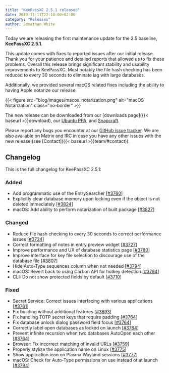 ```yaml
---
title: "KeePassXC 2.5.1 released"
date: 2019-11-11T22:10:00+02:00
category: "Releases"
author: Jonathan White
---
```


Today we are releasing the first maintenance update for the 2.5 baseline, **KeePassXC 2.5.1**.

This update comes with fixes to reported issues after our initial release. Thank you for your patience
and detailed reports that allowed us to fix these problems. Overall this release brings significant 
stability and usability improvements to KeePassXC. Most notably the file hash checking has been reduced
to every 30 seconds to eliminate lag with large databases.

<!--more-->

Additionally, we provided several macOS related fixes including the ability to having Apple notarize our release:

{{< figure src="blog/images/macos_notarization.png" alt="macOS Notarization" class="no-border" >}}

The new release can be downloaded from our
[downloads page]({{< baseurl >}}download), our
[Ubuntu PPA](https://launchpad.net/~phoerious/+archive/ubuntu/keepassxc/),
and [Snapcraft](https://snapcraft.io/keepassxc/).

Please report any bugs you encounter at our [GitHub issue tracker](https://github.com/keepassxreboot/keepassxc/issues).
We are also available on Matrix and IRC in case you have any other issues with the new release
(see [Contact]({{< baseurl >}}team/#contact)).

## Changelog

This is the full changelog for KeePassXC 2.5.1:

### Added
- Add programmatic use of the EntrySearcher [[#3760](https://github.com/keepassxreboot/keepassxc/pull/3760)]
- Explicitly clear database memory upon locking even if the object is not deleted immediately [[#3824](https://github.com/keepassxreboot/keepassxc/pull/3824)]
- macOS: Add ability to perform notarization of built package [[#3827](https://github.com/keepassxreboot/keepassxc/pull/3827)]

### Changed
- Reduce file hash checking to every 30 seconds to correct performance issues [[#3724](https://github.com/keepassxreboot/keepassxc/pull/3724)]
- Correct formatting of notes in entry preview widget [[#3727](https://github.com/keepassxreboot/keepassxc/pull/3727)]
- Improve performance and UX of database statistics page [[#3780](https://github.com/keepassxreboot/keepassxc/pull/3780)]
- Improve interface for key file selection to discourage use of the database file [[#3807](https://github.com/keepassxreboot/keepassxc/pull/3807)]
- Hide Auto-Type sequences column when not needed [[#3794](https://github.com/keepassxreboot/keepassxc/pull/3794)]
- macOS: Revert back to using Carbon API for hotkey detection [[#3794](https://github.com/keepassxreboot/keepassxc/pull/3794)]
- CLI: Do not show protected fields by default [[#3710](https://github.com/keepassxreboot/keepassxc/pull/3710)]

### Fixed
- Secret Service: Correct issues interfacing with various applications [[#3761](https://github.com/keepassxreboot/keepassxc/pull/3761)]
- Fix building without additional features [[#3693](https://github.com/keepassxreboot/keepassxc/pull/3693)]
- Fix handling TOTP secret keys that require padding [[#3764](https://github.com/keepassxreboot/keepassxc/pull/3764)]
- Fix database unlock dialog password field focus [[#3764](https://github.com/keepassxreboot/keepassxc/pull/3764)]
- Correctly label open databases as locked on launch [[#3764](https://github.com/keepassxreboot/keepassxc/pull/3764)]
- Prevent infinite recursion when two databases AutoOpen each other [[#3764](https://github.com/keepassxreboot/keepassxc/pull/3764)]
- Browser: Fix incorrect matching of invalid URLs [[#3759](https://github.com/keepassxreboot/keepassxc/pull/3759)]
- Properly stylize the application name on Linux [[#3775](https://github.com/keepassxreboot/keepassxc/pull/3775)]
- Show application icon on Plasma Wayland sessions [[#3777](https://github.com/keepassxreboot/keepassxc/pull/3777)]
- macOS: Check for Auto-Type permissions on use instead of at launch [[#3794](https://github.com/keepassxreboot/keepassxc/pull/3794)]
